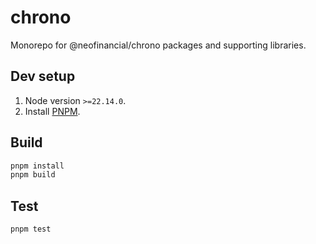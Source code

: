 # chrono

Monorepo for @neofinancial/chrono packages and supporting libraries.

## Dev setup

1. Node version `>=22.14.0`.
1. Install [PNPM](https://pnpm.io/installation#using-corepack).

## Build

```sh
pnpm install
pnpm build
```

## Test

```sh
pnpm test
```
